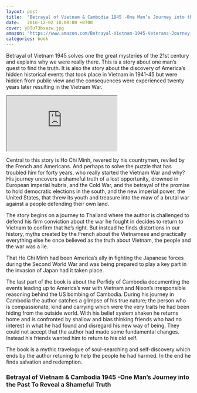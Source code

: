 ```yaml
---
layout: post
title:  "Betrayal of Vietnam & Cambodia 1945 -One Man’s Journey into the Past To Reveal a Shameful Truth"
date:   2016-12-02 10:00:00 +0700
cover: y8Tu73bxazw.jpg
amazon: "https://www.amazon.com/Betrayal-Vietnam-1945-Veterans-Journey-ebook/dp/B01APIXYCW/ref=asap_bc?ie=UTF8"
categories: book
---
```


Betrayal of Vietnam 1945 solves one the great mysteries of the 21st century and explains why we were really there.  This is a story about one man’s quest to find the truth. It is also the story about the discovery of America’s hidden historical events that took place in Vietnam in 1941-45 but were hidden from public view and the consequences were experienced twenty years later resulting in the Vietnam War.

<div class="embed-responsive embed-responsive-16by9">
  <iframe class="embed-responsive-item" src="https://www.youtube.com/embed/y8Tu73bxazw" allowfullscreen></iframe>
</div>

Central to this story is Ho Chi Minh, revered by his countrymen, reviled by the French and Americans.  And perhaps to solve the puzzle that has troubled him for forty years, who really started the Vietnam War and why?   His journey uncovers a shameful truth of a lost opportunity, drowned in European imperial hubris, and the Cold War, and the betrayal of the promise to hold democratic elections in the south, and the new imperial power, the United States, that threw its youth and treasure into the maw of a brutal war against a people defending their own land.

The story begins on a journey to Thailand where the author is challenged to defend his firm conviction about the war he fought in decides to return to Vietnam to confirm that he’s right.  But instead he finds distortions in our history, myths created by the French about the Vietnamese and practically everything else he once believed as the truth about Vietnam, the people and the war was a lie.

That Ho Chi Minh had been America’s ally in fighting the Japanese forces during the Second World War and was being prepared to play a key part in the invasion of Japan had it taken place.

The last part of the book is about the Perfidy of Cambodia documenting the events leading up to America’s war with Vietnam and Nixon’s irresponsible reasoning behind the US bombing of Cambodia.  During his journey in Cambodia the author catches a glimpse of his true nature; the person who is compassionate, kind and carrying which were the very traits he had been hiding from the outside world.  With his belief system shaken he returns home and is confronted by shallow and bias thinking friends who had no interest in what he had found and disregard his new way of being.  They could not accept that the author had made some fundamental changes. Instead his friends wanted him to return to his old self.

The book is a mythic travelogue of soul-searching and self-discovery which ends by the author retuning to help the people he had harmed. In the end he finds salvation and redemption.

### Betrayal of Vietnam & Cambodia 1945 -One Man’s Journey into the Past To Reveal a Shameful Truth

<a class="btn btn-amazon" href="https://www.amazon.com/Betrayal-Vietnam-1945-Veterans-Journey-ebook/dp/B01APIXYCW/ref=asap_bc?ie=UTF8" target="_blank">
  <img src="{{ site.url }}/images/amazon-underground-app-us-white.png" alt="">
</a>
